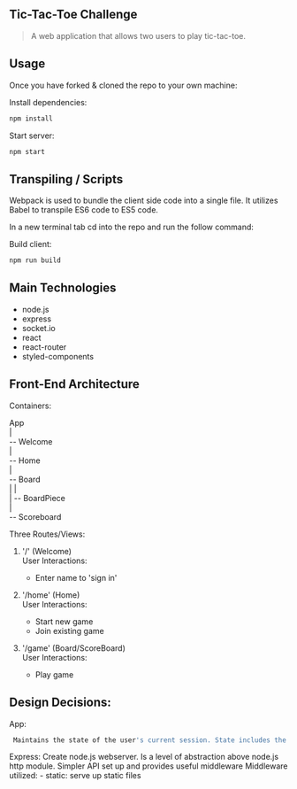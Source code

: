 ## Tic-Tac-Toe Challenge 

> A web application that allows two users to play tic-tac-toe.  


## Usage

Once you have forked & cloned the repo to your own machine:

Install dependencies:
```sh
npm install
```
Start server:
```sh
npm start
```

## Transpiling / Scripts
Webpack is used to bundle the client side code into a single file. It utilizes Babel to transpile ES6 code to ES5 code. 

In a new terminal tab cd into the repo and run the follow command:

Build client:
```sh
npm run build
```

## Main Technologies

- node.js 
- express
- socket.io
- react
- react-router
- styled-components

## Front-End Architecture

Containers: 

App  
 |  
 -- Welcome  
 |  
 -- Home  
 |  
 -- Board  
 |    |  
 |    -- BoardPiece  
 |  
 -- Scoreboard  

 Three Routes/Views:
   1. '/' (Welcome)  
     User Interactions:   
        - Enter name to 'sign in'  

   2. '/home' (Home)  
     User Interactions:  
        - Start new game  
        - Join existing game   

   3. '/game' (Board/ScoreBoard)  
     User Interactions:  
        - Play game  

 ## Design Decisions:

  App:
  ```sh
   Maintains the state of the user's current session. State includes the user's personal information (name, role('X' or 'O'), userWins ), opponents information (opponents name, opponents wins), and session information (gameId, activeGame).
  ```
   
    
    


Express: Create node.js webserver. Is a level of abstraction above node.js http module. Simpler API set up and provides useful middleware 
  Middleware utilized: 
    - static: serve up static files